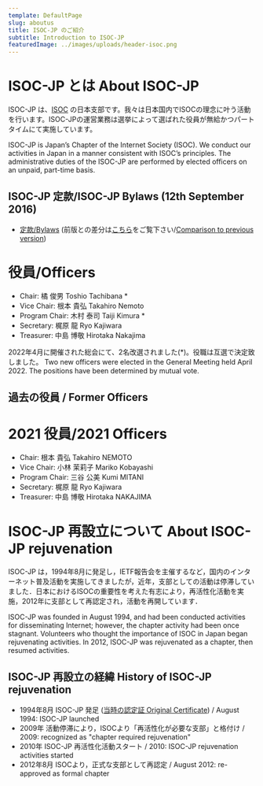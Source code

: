 ```yaml
---
template: DefaultPage
slug: aboutus
title: ISOC-JP のご紹介
subtitle: Introduction to ISOC-JP
featuredImage: ../images/uploads/header-isoc.png
---
```


# ISOC-JP とは About ISOC-JP

ISOC-JP は、[ISOC](https://www.internetsociety.org/) の日本支部です。我々は日本国内でISOCの理念に叶う活動を行います。ISOC-JPの運営業務は選挙によって選ばれた役員が無給かつパートタイムにて実施しています。

ISOC-JP is Japan’s Chapter of the Internet Society (ISOC). We conduct our activities in Japan in a manner consistent with ISOC’s principles. The administrative duties of the ISOC-JP are performed by elected officers on an unpaid, part-time basis.

## ISOC-JP 定款/ISOC-JP Bylaws (12th September 2016)

*  [定款/Bylaws](https://www-old.isoc.jp/materials/bylaws) (前版との差分は[こちら](https://github.com/isoc-jp/bylaws/compare/07ed56db568a85d81055b8ff37c082148180fcac...4ded16d469d4e978f47e707e5b1699fbd9446e1d?short_path=11bd13a#diff-11bd13a43f97d4350d33cbba9037763a)をご覧下さい/[Comparison to previous version](https://github.com/isoc-jp/bylaws/compare/07ed56db568a85d81055b8ff37c082148180fcac...4ded16d469d4e978f47e707e5b1699fbd9446e1d?short_path=11bd13a#diff-11bd13a43f97d4350d33cbba9037763a))

# 役員/Officers

* Chair: 橘 俊男 Toshio Tachibana *
* Vice Chair: 根本 貴弘 Takahiro Nemoto
* Program Chair: 木村 泰司 Taiji Kimura *
* Secretary: 梶原 龍 Ryo Kajiwara
* Treasurer: 中島 博敬 Hirotaka Nakajima

2022年4月に開催された総会にて、2名改選されました(*)。役職は互選で決定致しました。
Two new officers were elected in the General Meeting held April 2022. The positions have been determined by mutual vote.

## 過去の役員 / Former Officers

# 2021 役員/2021 Officers

* Chair: 根本 貴弘 Takahiro NEMOTO
* Vice Chair: 小林 茉莉子 Mariko Kobayashi
* Program Chair: 三谷 公美 Kumi MITANI
* Secretary: 梶原 龍 Ryo Kajiwara
* Treasurer: 中島 博敬 Hirotaka NAKAJIMA


# ISOC-JP 再設立について About ISOC-JP rejuvenation

ISOC-JP は，1994年8月に発足し，IETF報告会を主催するなど，国内のインターネット普及活動を実施してきましたが，近年，支部としての活動は停滞していました．日本におけるISOCの重要性を考えた有志により，再活性化活動を実施，2012年に支部として再認定され，活動を再開しています．

ISOC-JP was founded in August 1994, and had been conducted activities for disseminating Internet; however, the chapter activity had been once stagnant.  Volunteers who thought the importance of ISOC in Japan began rejuvenating activities.  In 2012, ISOC-JP was rejuvenated as a chapter, then resumed activities.


## ISOC-JP 再設立の経緯 History of ISOC-JP rejuvenation

*  1994年8月 ISOC-JP 発足 ([当時の認定証 Original Certificate](materials/ISOC-JP-Chapter-Certificate.pdf)) / August 1994: ISOC-JP launched
*  2009年 活動停滞により，ISOCより「再活性化が必要な支部」と格付け / 2009: recognized as "chapter required rejuvenation"
*  2010年 ISOC-JP 再活性化活動スタート / 2010: ISOC-JP rejuvenation activities started
*  2012年8月 ISOCより，正式な支部として再認定 / August 2012: re-approved as formal chapter
